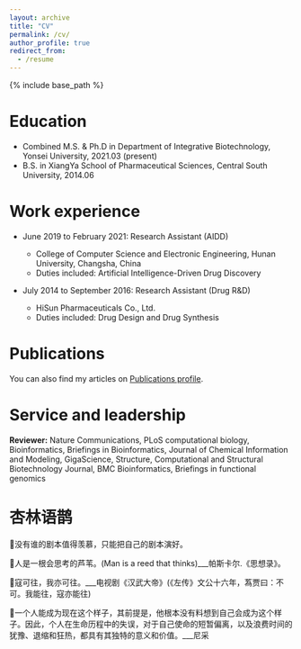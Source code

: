 ```yaml
---
layout: archive
title: "CV"
permalink: /cv/
author_profile: true
redirect_from:
  - /resume
---
```


{% include base_path %}

Education
======
*  Combined M.S. & Ph.D in Department of Integrative Biotechnology, Yonsei University, 2021.03 (present)
* B.S. in XiangYa School of Pharmaceutical Sciences, Central South University, 2014.06

Work experience
======

* June 2019 to February 2021: Research Assistant (AIDD)
  * College of Computer Science and Electronic Engineering, Hunan University, Changsha, China	
  * Duties included: Artificial Intelligence-Driven Drug Discovery


* July 2014 to September 2016: Research Assistant (Drug R&D)
  * HiSun Pharmaceuticals Co., Ltd.	
  * Duties included: Drug Design and Drug Synthesis


Publications
======
You can also find my articles on <a href="https://jianmin2drugai.github.io/publications/">Publications profile</a>.



Service and leadership
======

**Reviewer:** Nature Communications, PLoS computational biology, Bioinformatics, Briefings in Bioinformatics, Journal of Chemical Information and Modeling, GigaScience, Structure, Computational and Structural Biotechnology Journal, BMC Bioinformatics, Briefings in functional genomics





杏林语鹊
======


&#x1F331;没有谁的剧本值得羡慕，只能把自己的剧本演好。  

&#x1F331;人是一根会思考的芦苇。(Man is a reed that thinks)___帕斯卡尔.《思想录》。  

&#x1F331;寇可往，我亦可往。___电视剧《汉武大帝》(《左传》文公十六年，蒍贾曰：不可。我能往，寇亦能往)  

&#x1F331;一个人能成为现在这个样子，其前提是，他根本没有料想到自己会成为这个样子。因此，个人在生命历程中的失误，对于自己使命的短暂偏离，以及浪费时间的犹豫、退缩和狂热，都具有其独特的意义和价值。___尼采


